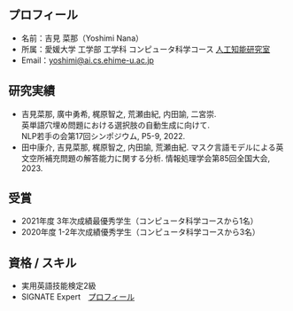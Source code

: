 ## プロフィール
- 名前：吉見 菜那（Yoshimi Nana）
- 所属：愛媛大学 工学部 工学科 コンピュータ科学コース [人工知能研究室](https://sites.google.com/view/ehime-nlp/)
- Email：yoshimi@ai.cs.ehime-u.ac.jp

## 研究実績
- 吉見菜那, 廣中勇希, 梶原智之, 荒瀬由紀, 内田諭, 二宮崇.  
  英単語穴埋め問題における選択肢の自動生成に向けて.  
  NLP若手の会第17回シンポジウム, P5-9, 2022.
- 田中康介, 吉見菜那, 梶原智之, 内田諭, 荒瀬由紀.
  マスク言語モデルによる英文空所補充問題の解答能力に関する分析.
  情報処理学会第85回全国大会, 2023.

## 受賞
- 2021年度 3年次成績最優秀学生（コンピュータ科学コースから1名）
- 2020年度 1-2年次成績優秀学生（コンピュータ科学コースから3名）

## 資格 / スキル
- 実用英語技能検定2級
- SIGNATE Expert　[プロフィール](https://signate.jp/users/80938)


<!--
**YoshimiNana/YoshimiNana** is a ✨ _special_ ✨ repository because its `README.md` (this file) appears on your GitHub profile.

Here are some ideas to get you started:

- 🔭 I’m currently working on ...
- 🌱 I’m currently learning ...
- 👯 I’m looking to collaborate on ...
- 🤔 I’m looking for help with ...
- 💬 Ask me about ...
- 📫 How to reach me: ...
- 😄 Pronouns: ...
- ⚡ Fun fact: ...
-->
